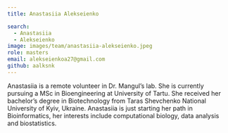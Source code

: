 ```yaml
---
title: Anastasiia Alekseienko

search:
  - Anastasiia
  - Alekseienko
image: images/team/anastasiia-alekseienko.jpeg
role: masters 
email: alekseienkoa27@gmail.com
github: aalksnk
---
```


Anastasiia is a remote volunteer in Dr. Mangul’s lab. She is currently pursuing a MSc in Bioengineering at University of Tartu. She received her bachelor’s degree in Biotechnology from Taras Shevchenko National University of Kyiv, Ukraine. Anastasiia is just starting her path in Bioinformatics, her interests include computational biology, data analysis and biostatistics.
